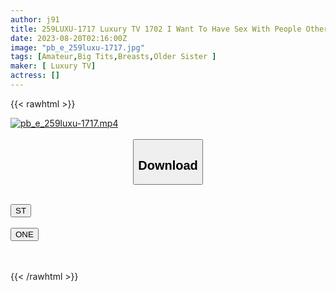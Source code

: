 ```yaml
---
author: j91
title: 259LUXU-1717 Luxury TV 1702 I Want To Have Sex With People Other Than My Boyfriend! Show Off The Work That Pleases The Man Who Grew Up With 3 Digits Of Experience, Shake The Beautiful Big Tits And Get Disturbed! (Himari Ozuki)
date: 2023-08-20T02:16:00Z
image: "pb_e_259luxu-1717.jpg"
tags: [Amateur,Big Tits,Breasts,Older Sister ]
maker: [ Luxury TV]
actress: []
---
```



{{< rawhtml >}}

<div class="video" data-videoid="RDjjWoPBzATLxO">
    <a href="javascript:;">
        <img src="https://my.j91.asia/posts/pb_e_259luxu-1717/pb_e_259luxu-1717.jpg" width="WIDTH" height="HEIGHT" alt="pb_e_259luxu-1717.mp4" loading="lazy">
    </a>
</div>

<script type="text/javascript" src="https://j91.asia/asset/on-demand-st.js"></script>

<br>
  <link rel="stylesheet" href="https://j91.asia/asset/bs5.css">
  
  <center>
  <button class="btn btn-primary" type="button" data-bs-toggle="collapse" data-bs-target=".multi-collapse" aria-expanded="false" aria-controls="multiCollapseExample1 multiCollapseExample2"><h2>Download</h2></button></center>
</p>
<div class="row">
  <div class="col">
    <div class="collapse multi-collapse" id="multiCollapseExample1">
      <div class="card card-body">
	      	      <br>
<div class="buttons">  
<a href="https://streamtape.to/v/RDjjWoPBzATLxO"><button class="btn-hover color-3"><i class="fa fa-download"></i> ST</button></a></div>
    </div>
  </div>
</div>
  <div class="col">
    <div class="collapse multi-collapse" id="multiCollapseExample2">
      <div class="card card-body">
	      <br>
<div class="buttons">
    <a href="https://oneupload.to/327co3j85dxv"><button class="btn-hover color-9"><i class="fa fa-download"></i> ONE</button></a></div>
<br><br>
      </div>
    </div>
  </div>
</div>

{{< /rawhtml >}}